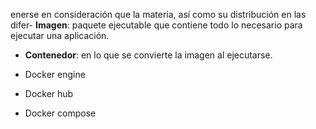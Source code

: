 enerse en consideración que la materia, así como su distribución en las difer- **Imagen**: paquete ejecutable que contiene todo lo necesario para ejecutar una aplicación.
- **Contenedor**: en lo que se convierte la imagen al ejecutarse.

- Docker engine
- Docker hub
- Docker compose